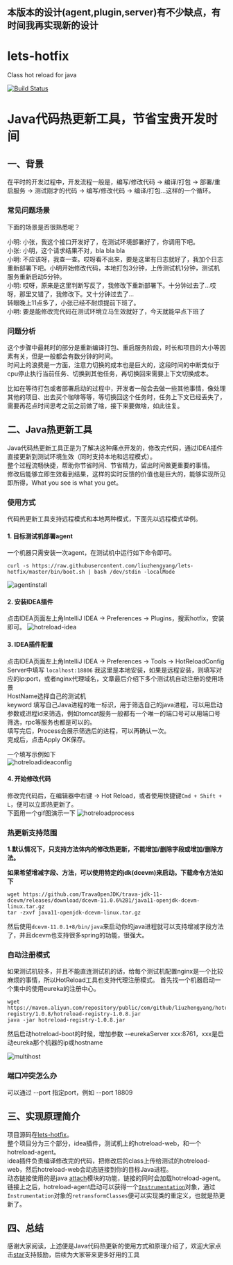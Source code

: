 ## 本版本的设计(agent,plugin,server)有不少缺点，有时间我再实现新的设计

# lets-hotfix
Class hot reload for java

[![Build Status](https://travis-ci.com/liuzhengyang/lets-hotfix.svg?branch=master)](https://travis-ci.com/liuzhengyang/lets-hotfix)

# Java代码热更新工具，节省宝贵开发时间

## 一、背景

在平时的开发过程中，开发流程一般是，编写/修改代码 -> 编译/打包 -> 部署/重启服务 -> 测试刚才的代码 -> 编写/修改代码 -> 编译/打包...这样的一个循环。

### 常见问题场景

下面的场景是否很熟悉呢？
>  
小明: 小张，我这个接口开发好了，在测试环境部署好了，你调用下吧。   
小张: 小明，这个请求结果不对，bla bla bla   
小明: 不应该呀，我查一查。哎呀看不出来，要是这里有日志就好了，我加个日志重新部署下吧。小明开始修改代码，本地打包3分钟，上传测试机1分钟，测试机服务重新启动5分钟。   
小明: 哎呀，原来是这里判断写反了，我修改下重新部署下。十分钟过去了...哎呀，那里又错了，我修改下。又十分钟过去了...   
转眼晚上11点多了，小张已经不耐烦提前下班了。   
小明: 要是能修改完代码在测试环境立马生效就好了，今天就能早点下班了
>

### 问题分析

这个步骤中最耗时的部分是重新编译打包、重启服务阶段，时长和项目的大小等因素有关，但是一般都会有数分钟的时间。   
时间上的浪费是一方面，注意力切换的成本也是巨大的，这段时间的中断类似于cpu停止执行当前任务、切换到其他任务，再切换回来需要上下文切换成本。   

比如在等待打包或者部署启动的过程中，开发者一般会去做一些其他事情，像处理其他的项目、出去买个咖啡等等，等切换回这个任务时，任务上下文已经丢失了，需要再花点时间思考之前之前做了啥，接下来要做啥，如此往复。

## 二、Java热更新工具

Java代码热更新工具正是为了解决这种痛点开发的，修改完代码，通过IDEA插件直接更新到测试环境生效（同时支持本地和远程模式）。   
整个过程流畅快捷，帮助你节省时间、节省精力，留出时间做更重要的事情。   
修改后能够立即生效看到结果，这样的实时反馈的价值也是巨大的，能够实现所见即所得，What you see is what you get。

### 使用方式

代码热更新工具支持远程模式和本地两种模式，下面先以远程模式举例。

#### 1. 目标测试机部署agent

一个机器只需安装一次agent，在测试机中运行如下命令即可。
```
curl -s https://raw.githubusercontent.com/liuzhengyang/lets-hotfix/master/bin/boot.sh | bash /dev/stdin -localMode
```
![agentinstall](./images/hotreloadinstall.png)

#### 2. 安装IDEA插件

点击IDEA页面左上角IntelliJ IDEA -> Preferences -> Plugins，搜索hotfix，安装即可。
![hotreload-idea](./images/hotreload-idea.png)

#### 3. IDEA插件配置

点击IDEA页面左上角IntelliJ IDEA -> Preferences -> Tools -> HotReloadConfig   
Server中填写 `localhost:18806` 我这里是本地安装，如果是远程安装，则填写对应的ip:port，或者nginx代理域名，文章最后介绍下多个测试机自动注册的使用场景      
HostName选择自己的测试机   
keyword 填写自己Java进程的唯一标识，用于筛选自己的java进程，可以用启动参数或进程id来筛选，例如tomcat服务一般都有一个唯一的端口号可以用端口号筛选，rpc等服务也都是可以的。   
填写完后，Process会展示筛选后的进程，可以再确认一次。   
完成后，点击Apply OK保存。

一个填写示例如下   
![hotreloadideaconfig](./images/hotreloadideaconfig.png)

#### 4. 开始修改代码

修改完代码后，在编辑器中右键 -> Hot Reload，或者使用快捷键`Cmd + Shift + L`，便可以立即热更新了。   
下面用一个gif图演示一下
![hotreloadprocess](./images/HotReloadRecord.gif)

### 热更新支持范围

**1.默认情况下，只支持方法体内的修改热更新，不能增加/删除字段或增加/删除方法。**

**如果希望增减字段、方法，可以使用特定的jdk(dcevm)来启动。下载命令方法如下**
```
wget https://github.com/TravaOpenJDK/trava-jdk-11-dcevm/releases/download/dcevm-11.0.6%2B1/java11-openjdk-dcevm-linux.tar.gz
tar -zxvf java11-openjdk-dcevm-linux.tar.gz 
```
然后使用`dcevm-11.0.1+8/bin/java`来启动你的java进程就可以支持增减字段方法了，并且dcevm也支持很多spring的功能，很强大。

### 自动注册模式

如果测试机较多，并且不能直连测试机的话，给每个测试机配置nginx是一个比较麻烦的事情，所以HotReload工具也支持代理注册模式。
首先找一个机器启动一个集中的使用eureka的注册中心。
```
wget https://maven.aliyun.com/repository/public/com/github/liuzhengyang/hotreload-registry/1.0.8/hotreload-registry-1.0.8.jar
java -jar hotreload-registry-1.0.8.jar
```
然后启动hotreload-boot的时候，增加参数 --eurekaServer xxx:8761，xxx是启动eureka那个机器的ip或hostname

![multihost](./images/hotreloadmultihost.png)

### 端口冲突怎么办

可以通过 --port 指定port，例如 --port 18809

## 三、实现原理简介

项目源码在[lets-hotfix](https://github.com/liuzhengyang/lets-hotfix)。   
整个项目分为三个部分，idea插件，测试机上的hotreload-web，和一个hotreload-agent。   
idea插件负责编译修改完的代码，把修改后的class上传给测试的hotreload-web，然后hotreload-web会动态链接到你的目标Java进程。   
动态链接使用的是java [attach](https://docs.oracle.com/en/java/javase/11/docs/api/jdk.attach/module-summary.html)模块的功能，链接的同时会加载hotreload-agent。   
链接上之后，hotreload-agent启动可以获得一个[`Instrumentation`](https://docs.oracle.com/en/java/javase/11/docs/api/java.instrument/java/lang/instrument/Instrumentation.html)对象，通过`Instrumentation`对象的`retransformClasses​`便可以实现类的重定义，也就是热更新了。

## 四、总结

感谢大家阅读，上述便是Java代码热更新的使用方式和原理介绍了，欢迎大家点击[star](https://github.com/liuzhengyang/lets-hotfix)支持鼓励，后续为大家带来更多好用的工具


